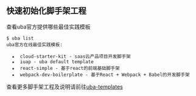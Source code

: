 
## 快速初始化脚手架工程

查看uba官方提供哪些最佳实践模板

```
$ uba list
uba官方在线最佳实践模板:

  ★  cloud-starter-kit - saas云产品项目开发脚手架
  ★  iuap - uba default template
  ★  react-simple - 基于react的前端基础脚手架
  ★  webpack-dev-boilerplate - 基于React + Webpack + Babel的开发脚手架
```

查看更多脚手架工程及说明请前往[uba-templates](https://github.com/uba-templates)
